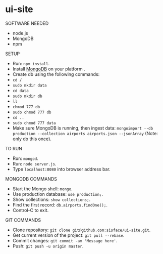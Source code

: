 # ui-site

SOFTWARE NEEDED
- node.js
- MongoDB
- npm

SETUP
- Run: `npm install`.
- Install [MongoDB](http://docs.mongodb.com/manual/installation/) on your platform .
- Create db using the following commands: 
- `cd /`
- `sudo mkdir data`
- `cd data`
- `sudo mkdir db`
- `ll`
- `chmod 777 db`
- `sudo chmod 777 db`
- `cd ..`
- `sudo chmod 777 data`
- Make sure MongoDB is running, then ingest data: `mongoimport --db production --collection airports airports.json --jsonArray`  (Note: only do this once).

TO RUN
- Run: `mongod`.
- Run: `node server.js`.
- Type `localhost:8080` into browser address bar.

MONGODB COMMANDS
- Start the Mongo shell: `mongo`.
- Use production database: `use production;`.
- Show collections: `show collections;`.
- Find the first record: `db.airports.findOne();`.
- Control-C to exit.

GIT COMMANDS
- Clone repository: `git clone git@github.com:sisface/ui-site.git`.
- Get current version of the project: `git pull --rebase`.
- Commit changes: `git commit -am 'Message here'`.
- Push: `git push -u origin master`.

